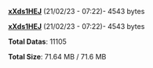 [**xXds1HEJ**](/data/xXds1HEJ.txt) (21/02/23 - 07:22)- 4543 bytes

[**xXds1HEJ**](/data/xXds1HEJ.txt) (21/02/23 - 07:22)- 4543 bytes

**Total Datas**: 11105

**Total Size**: 71.64 MB / 71.6 MB